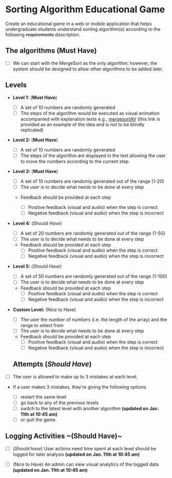 # Sorting Algorithm Educational Game

Create an educational game in a web or mobile application that helps undergraduate students understand sorting algorithm(s) according to the following ~~requirements~~ description.

## The algorithms (**Must Have**)

* [ ] We can start with the MergeSort as the only algorithm; however, the system should be designed to allow other algorithms to be added later.

## Levels

* **Level 1:**  (__Must Have__)
  
  * [ ] A set of 10 numbers are randomly generated
  * [ ] The steps of the algorithm would be executed as visual animation accompanied with explanation texts
    e.g., [mergesortAV](https://opendsa-server.cs.vt.edu/embed/mergesortAV) (this link is provided as an example of the idea and is not to be blindly replicated)
* **Level 2:** (__Must Have__)
  
  * [ ] A set of 10 numbers are randomly generated
  * [ ] The steps of the algorithm are displayed in the text allowing the user to move the numbers according to the current step.
* **Level 3:** (__Must Have__)
  
  * [ ] A set of 10 numbers are randomly generated out of the range (1-20)
  * [ ] The user is to decide what needs to be done at every step
  
  * Feedback should be provided at each step
    
    * [ ] Positive feedback (visual and audio) when the step is correct
    * [ ] Negative feedback (visual and audio) when the step is incorrect
* **Level 4:** (*Should Have*)
  
  * [ ] A set of 20 numbers are randomly generated out of the range (1-50)
  * [ ] The user is to decide what needs to be done at every step
  
  * Feedback should be provided at each step
    * [ ] Positive feedback (visual and audio) when the step is correct
    * [ ] Negative feedback (visual and audio) when the step is incorrect
* **Level 5:** (*Should Have*)
  
  * [ ] A set of 50 numbers are randomly generated out of the range (1-100)
  * [ ] The user is to decide what needs to be done at every step
  
  * Feedback should be provided at each step
    * [ ] Positive feedback (visual and audio) when the step is correct
    * [ ] Negative feedback (visual and audio) when the step is incorrect
* **Custom Level:** (Nice to Have)
  
  * [ ] The user the number of numbers (i.e. the length of the array) and the range to select from
  * [ ] The user is to decide what needs to be done at every step
  
  * Feedback should be provided at each step
    * [ ] Positive feedback (visual and audio) when the step is correct
    * [ ] Negative feedback (visual and audio) when the step is incorrect
  
  ## Attempts (*Should Have*)

* [ ] The user is allowed to make up to 3 mistakes at each level.

* If a user makes 3 mistakes, they’re giving the following options
  
  * [ ] restart the same level
  * [ ] go back to any of the previous levels
  * [ ] switch to the latest level with another algorithm  **(updated on Jan. 11th at 10:45 am)**
  * [ ] or quit the game

## Logging Activities ~(Should Have)~

* [ ] (*Should have*) User actions need time spent at each level should be logged for later analysis **(updated on Jan. 11th at 10:45 am)**

* [ ] (Nice to Have) An admin can view visual analytics of the logged data **(updated on Jan. 11th at 10:45 am)**

